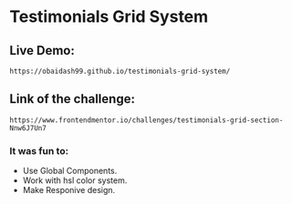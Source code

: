 # Testimonials Grid System

## Live Demo: 
    https://obaidash99.github.io/testimonials-grid-system/
    
## Link of the challenge: 
    https://www.frontendmentor.io/challenges/testimonials-grid-section-Nnw6J7Un7

### It was fun to:
  - Use Global Components.
  - Work with hsl color system.
  - Make Responive design.
